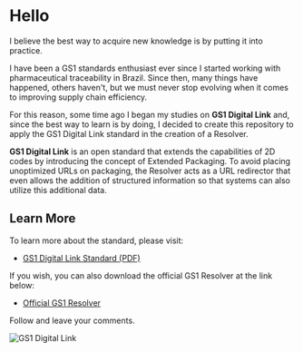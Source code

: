 # Hello

I believe the best way to acquire new knowledge is by putting it into practice.

I have been a GS1 standards enthusiast ever since I started working with pharmaceutical traceability in Brazil. Since then, many things have happened, others haven't, but we must never stop evolving when it comes to improving supply chain efficiency.

For this reason, some time ago I began my studies on **GS1 Digital Link** and, since the best way to learn is by doing, I decided to create this repository to apply the GS1 Digital Link standard in the creation of a Resolver.

**GS1 Digital Link** is an open standard that extends the capabilities of 2D codes by introducing the concept of Extended Packaging. To avoid placing unoptimized URLs on packaging, the Resolver acts as a URL redirector that even allows the addition of structured information so that systems can also utilize this additional data.

## Learn More

To learn more about the standard, please visit:

- [GS1 Digital Link Standard (PDF)](https://www.gs1.org/docs/Digital-Link/GS1_Digital_link_Standard_i1.1.pdf)

If you wish, you can also download the official GS1 Resolver at the link below:

- [Official GS1 Resolver](https://github.com/gs1/GS1_DigitalLink_Resolver_CE)

Follow and leave your comments.

![GS1 Digital Link](images/data-link-illustration-1024x303.png)

